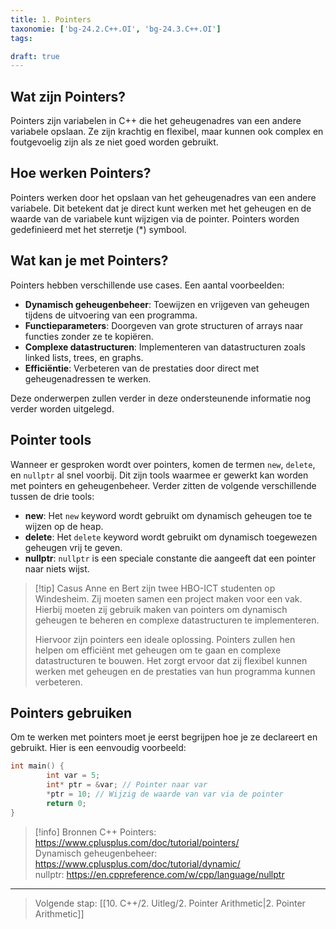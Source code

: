 ```yaml
---
title: 1. Pointers
taxonomie: ['bg-24.2.C++.OI', 'bg-24.3.C++.OI']
tags:

draft: true 
---
```


## Wat zijn Pointers?
Pointers zijn variabelen in C++ die het geheugenadres van een andere variabele opslaan. Ze zijn krachtig en flexibel, maar kunnen ook complex en foutgevoelig zijn als ze niet goed worden gebruikt.

## Hoe werken Pointers?
Pointers werken door het opslaan van het geheugenadres van een andere variabele. Dit betekent dat je direct kunt werken met het geheugen en de waarde van de variabele kunt wijzigen via de pointer. Pointers worden gedefinieerd met het sterretje (*) symbool.

## Wat kan je met Pointers?
Pointers hebben verschillende use cases. Een aantal voorbeelden:
- **Dynamisch geheugenbeheer**: Toewijzen en vrijgeven van geheugen tijdens de uitvoering van een programma.
- **Functieparameters**: Doorgeven van grote structuren of arrays naar functies zonder ze te kopiëren.
- **Complexe datastructuren**: Implementeren van datastructuren zoals linked lists, trees, en graphs.
- **Efficiëntie**: Verbeteren van de prestaties door direct met geheugenadressen te werken.

Deze onderwerpen zullen verder in deze ondersteunende informatie nog verder worden uitgelegd.

## Pointer tools
Wanneer er gesproken wordt over pointers, komen de termen `new`, `delete`, en `nullptr` al snel voorbij. Dit zijn tools waarmee er gewerkt kan worden met pointers en geheugenbeheer. Verder zitten de volgende verschillende tussen de drie tools:
- **new**: Het `new` keyword wordt gebruikt om dynamisch geheugen toe te wijzen op de heap.
- **delete**: Het `delete` keyword wordt gebruikt om dynamisch toegewezen geheugen vrij te geven.
- **nullptr**: `nullptr` is een speciale constante die aangeeft dat een pointer naar niets wijst.

> [!tip] Casus
> Anne en Bert zijn twee HBO-ICT studenten op Windesheim. Zij moeten samen een project maken voor een vak. Hierbij moeten zij gebruik maken van pointers om dynamisch geheugen te beheren en complexe datastructuren te implementeren.
>
> Hiervoor zijn pointers een ideale oplossing. Pointers zullen hen helpen om efficiënt met geheugen om te gaan en complexe datastructuren te bouwen. Het zorgt ervoor dat zij flexibel kunnen werken met geheugen en de prestaties van hun programma kunnen verbeteren.

## Pointers gebruiken
Om te werken met pointers moet je eerst begrijpen hoe je ze declareert en gebruikt. Hier is een eenvoudig voorbeeld:

```cpp
int main() {
        int var = 5;
        int* ptr = &var; // Pointer naar var
        *ptr = 10; // Wijzig de waarde van var via de pointer
        return 0;
}
```

> [!info] Bronnen
> C++ Pointers: https://www.cplusplus.com/doc/tutorial/pointers/ \
> Dynamisch geheugenbeheer: https://www.cplusplus.com/doc/tutorial/dynamic/ \
> nullptr: https://en.cppreference.com/w/cpp/language/nullptr

---

> Volgende stap: [[10. C++/2. Uitleg/2. Pointer Arithmetic|2. Pointer Arithmetic]]

